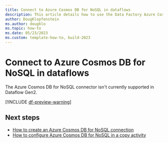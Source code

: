 ```yaml
---
title: Connect to Azure Cosmos DB for NoSQL in dataflows
description: This article details how to use the Data Factory Azure Cosmos DB for NoSQL connector in Microsoft Fabric to create an Azure Cosmos DB for NoSQL connection in dataflows.
author: DougKlopfenstein
ms.author: dougklo
ms.topic: how-to
ms.date: 05/23/2023
ms.custom: template-how-to, build-2023
---
```


# Connect to Azure Cosmos DB for NoSQL in dataflows

The Azure Cosmos DB for NoSQL connector isn't currently supported in Dataflow Gen2.

[!INCLUDE [df-preview-warning](includes/data-factory-preview-warning.md)]

## Next steps

- [How to create an Azure Cosmos DB for NoSQL connection](connector-azure-cosmosdb-for-nosql.md)
- [How to configure Azure Cosmos DB for NoSQL in a copy activity](connector-azure-cosmosdb-for-nosql-copy-activity.md)
